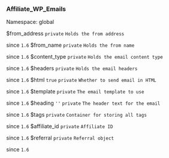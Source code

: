 ### Affiliate_WP_Emails

Namespace: global


$from_address
`private` `Holds the from address` 


since
`1.6` 
$from_name
`private` `Holds the from name` 


since
`1.6` 
$content_type
`private` `Holds the email content type` 


since
`1.6` 
$headers
`private` `Holds the email headers` 


since
`1.6` 
$html
`true` `private` `Whether to send email in HTML` 


since
`1.6` 
$template
`private` `The email template to use` 


since
`1.6` 
$heading
`''` `private` `The header text for the email` 


since
`1.6` 
$tags
`private` `Container for storing all tags` 


since
`1.6` 
$affiliate_id
`private` `Affiliate ID` 


since
`1.6` 
$referral
`private` `Referral object` 


since
`1.6` 